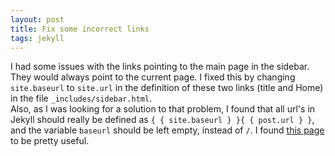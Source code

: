 ```yaml
---
layout: post
title: Fix some incorrect links
tags: jekyll
---
```


I had some issues with the links pointing to the main page in the sidebar. They would always point to the current page. I fixed this by changing `site.baseurl` to `site.url` in the definition of these two links (title and Home) in the file `_includes/sidebar.html`.  
Also, as I was looking for a solution to that problem, I found that all url's in Jekyll should really be defined as `{ { site.baseurl } }{ { post.url } }`, and the variable `baseurl` should be left empty, instead of `/`. I found [this page](http://downtothewire.io/2015/08/15/configuring-jekyll-for-user-and-project-github-pages/) to be pretty useful.
